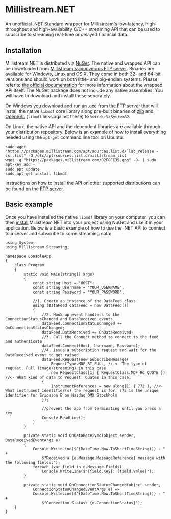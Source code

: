 # Millistream.NET
An unofficial .NET Standard wrapper for Millistream's low-latency, high-throughput and high-availability C/C++ streaming API that can be used to subscribe to streaming real-time or delayed financial data.
## Installation
Millistream.NET is distributed via [NuGet](https://www.nuget.org/packages/Millistream.Streaming). The native and wrapped API can be downloaded from [Millistream's anonymous FTP server](ftp://ftp.millistream.com/). Binaries are available for Windows, Linux and OS X. They come in both 32- and 64-bit versions and should work on both little- and big-endian systems. Please refer to [the official documentation](ftp://ftp.millistream.com/documents/MDF%20C%20API.pdf) for more information about the wrapped API itself. The NuGet package does not include any native assemblies. You will have to download and install these separately.
 
On Windows you download and run an <a href="ftp://ftp.millistream.com/binaries/windows/libmdf-1.0.21.exe">.exe from the FTP server</a> that will install the native `libmdf` core library along pre-built binaries of [zlib](http://zlib.net) and [OpenSSL](http://openssl.org/) (`libmdf` links against these) to `%windir%\System32`.
 
On Linux, the native API and the dependent libraries are available through your distribution repository. Below is an example of how to install everything needed using the `apt-get` command line tool on Ubuntu.

    sudo wget "https://packages.millistream.com/apt/sources.list.d/`lsb_release -cs`.list" -O /etc/apt/sources.list.d/millistream.list 
    wget -q "https://packages.millistream.com/D2FCCE35.gpg" -O- | sudo apt-key add - 
    sudo apt update
    sudo apt-get install libmdf

Instructions on how to install the API on other supported distributions can be found on the [FTP server](ftp://ftp.millistream.com/binaries/linux/).
## Basic example
Once you have installed the native `libmdf` library on your computer, you can then [install](https://docs.microsoft.com/en-us/nuget/consume-packages/ways-to-install-a-package) Millistream.NET into your project using NuGet and use it in your application. Below is a basic example of how to use the .NET API to connect to a server and subscribe to some streaming data:

    using System;
    using Millistream.Streaming;

    namespace ConsoleApp
    {
        class Program
        {
            static void Main(string[] args)
            {
                const string Host = "HOST";
                const string Username = "YOUR_USERNAME";
                const string Password = "YOUR_PASSWORD";

                //1. Create an instance of the DataFeed class
                using (DataFeed dataFeed = new DataFeed())
                {
                    //2. Hook up event handlers to the ConnectionStatusChanged and DataReceived events.
                    dataFeed.ConnectionStatusChanged += OnConnectionStatusChanged;
                    dataFeed.DataReceived += OnDataReceived;
                    //3. Call the Connect method to connect to the feed and authenticate
                    dataFeed.Connect(Host, Username, Password);
                    //4. Issue a subscription request and wait for the DataReceived event to get raised
                    dataFeed.Request(new SubscribeMessage(
                        RequestType.MDF_RT_FULL, // <- The type of request. Full (image+streaming) in this case.
                        new RequestClass[1] { RequestClass.MDF_RC_QUOTE }) //<- What kind of data to request. Quotes in this case.
                    {
                        InstrumentReferences = new ulong[1] { 772 }, //<- What instrument identifier(s) the request is for. 772 is the unique identifier for Ericsson B on Nasdaq OMX Stockholm
                    });

                    //prevent the app from terminating until you press a key
                    Console.ReadLine();
                }
            }

            private static void OnDataReceived(object sender, DataReceivedEventArgs e)
            {
                Console.WriteLine($"{DateTime.Now.ToShortTimeString()} - " +
                    $"Received a {e.Message.MessageReference} message with the following fields:");
                foreach (var field in e.Message.Fields)
                    Console.WriteLine($"{field.Key}: {field.Value}");
            }

            private static void OnConnectionStatusChanged(object sender,
                ConnectionStatusChangedEventArgs e) =>
                Console.WriteLine($"{DateTime.Now.ToShortTimeString()} - " +
                    $"Connection Status: {e.ConnectionStatus}");
        }
    }
